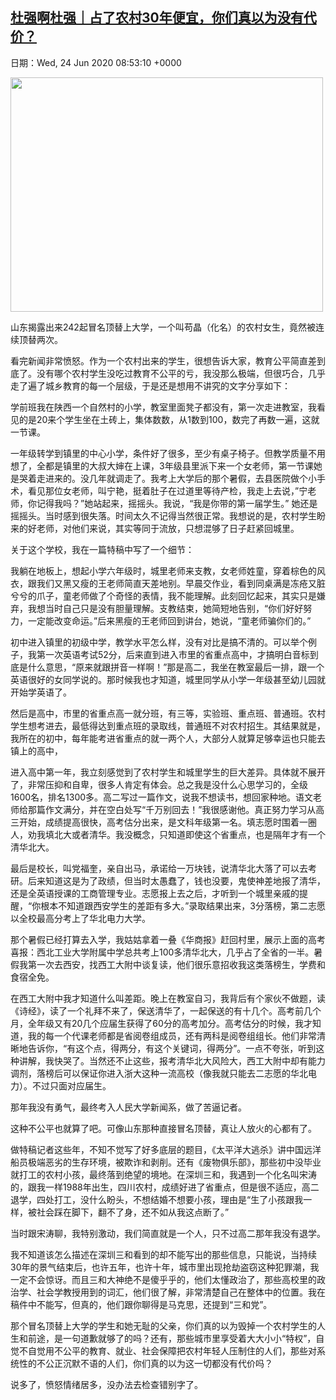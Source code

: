 [杜强啊杜强｜占了农村30年便宜，你们真以为没有代价？](https://chinadigitaltimes.net/chinese/2020/06/%e6%9d%9c%e5%bc%ba%e5%95%8a%e6%9d%9c%e5%bc%ba%ef%bd%9c%e5%8d%a0%e4%ba%86%e5%86%9c%e6%9d%9130%e5%b9%b4%e4%be%bf%e5%ae%9c%ef%bc%8c%e4%bd%a0%e4%bb%ac%e7%9c%9f%e4%bb%a5%e4%b8%ba%e6%b2%a1%e6%9c%89%e4%bb%a3/)
------
日期：Wed, 24 Jun 2020 08:53:10 +0000

<p><img class="aligncenter wp-image-648237" src="https://chinadigitaltimes.net/chinese/files/2020/06/农村代价.jpeg" alt="" width="500" height="375" srcset="https://chinadigitaltimes.net/chinese/files/2020/06/农村代价.jpeg 1080w, https://chinadigitaltimes.net/chinese/files/2020/06/农村代价-300x225.jpeg 300w, https://chinadigitaltimes.net/chinese/files/2020/06/农村代价-1024x768.jpeg 1024w, https://chinadigitaltimes.net/chinese/files/2020/06/农村代价-768x576.jpeg 768w" sizes="(max-width: 500px) 100vw, 500px" /></p><p>山东揭露出来242起冒名顶替上大学，一个叫苟晶（化名）的农村女生，竟然被连续顶替两次。</p><p>看完新闻非常愤怒。作为一个农村出来的学生，很想告诉大家，教育公平简直差到底了。没有哪个农村学生没吃过教育不公平的亏，我没那么极端，但很巧合，几乎走了遍了城乡教育的每一个层级，于是还是想用不讲究的文字分享如下：</p><p>学前班我在陕西一个自然村的小学，教室里面凳子都没有，第一次走进教室，我看见的是20来个学生坐在土砖上，集体数数，从1数到100，数完了再数一遍，这就一节课。</p><p>一年级转学到镇里的中心小学，条件好了很多，至少有桌子椅子。但教学质量不用想了，全都是镇里的大叔大婶在上课，3年级县里派下来一个女老师，第一节课她是哭着走进来的。没几年就调走了。我考上大学后的那个暑假，去县医院做个小手术，看见那位女老师，叫宁艳，挺着肚子在过道里等待产检，我走上去说，”宁老师，你记得我吗？”她站起来，摇摇头。我说，“我是你带的第一届学生。” 她还是摇摇头。当时感到很失落。时间太久不记得当然很正常。我想说的是，农村学生盼来的好老师，对他们来说，其实等同于流放，只想混够了日子赶紧回城里。</p><p>关于这个学校，我在一篇特稿中写了一个细节：</p><p>我躺在地板上，想起小学六年级时，城里老师来支教，女老师姓童，穿着棕色的风衣，跟我们又黑又瘦的王老师简直天差地别。早晨交作业，看到同桌满是冻疮又脏兮兮的爪子，童老师做了个奇怪的表情，我不能理解。此刻回忆起来，其实只是嫌弃，我想当时自己只是没有胆量理解。支教结束，她简短地告别，“你们好好努力，一定能改变命运。”后来黑瘦的王老师回到讲台，她说，“童老师骗你们的。”</p><p>初中进入镇里的初级中学，教学水平怎么样，没有对比是搞不清的。可以举个例子，我第一次英语考试52分，后来直到进入市里的省重点高中，才搞明白音标到底是什么意思，“原来就跟拼音一样啊！”那是高二，我坐在教室最后一排，跟一个英语很好的女同学说的。那时候我也才知道，城里同学从小学一年级甚至幼儿园就开始学英语了。</p><p>然后是高中，市里的省重点高一就分班，有三等，实验班、重点班、普通班。农村学生想考进去，最低得达到重点班的录取线，普通班不对农村招生。其结果就是，我所在的初中，每年能考进省重点的就一两个人，大部分人就算足够幸运也只能去镇上的高中，</p><p>进入高中第一年，我立刻感觉到了农村学生和城里学生的巨大差异。具体就不展开了，非常压抑和自卑，很多人肯定有体会。总之我是没什么心思学习的，全级1600名，排名1300多。高二写过一篇作文，说我不想读书，想回家种地。语文老师给那篇作文满分，并在空白处写“千万别回去！”我很感谢他。真正努力学习从高三开始，成绩提高很快，高考估分出来，是文科年级第一名。填志愿时围着一圈人，劝我填北大或者清华。我没概念，只知道即使这个省重点，也是隔年才有一个清华北大。</p><p>最后是校长，叫党福奎，亲自出马，承诺给一万块钱，说清华北大落了可以去考研。后来知道这是为了政绩，但当时太愚蠢了，钱也没要，鬼使神差地报了清华，还是全英语授课的工商管理专业。志愿报上去之后，才听到一个城里亲戚的提醒，“你根本不知道跟西安学生的差距有多大。”录取结果出来，3分落榜，第二志愿以全校最高分考上了华北电力大学。</p><p>那个暑假已经打算去入学，我姑姑拿着一叠《华商报》赶回村里，展示上面的高考喜报：西北工业大学附属中学总共考上100多清华北大，几乎占了全省的一半。暑假我第一次去西安，找西工大附中谈复读，他们很乐意招收我这类落榜生，学费和食宿全免。</p><p>在西工大附中我才知道什么叫差距。晚上在教室自习，我背后有个家伙不做题，读《诗经》，读了一个礼拜不来了，保送清华了，一起保送的有十几个。高考前几个月，全年级又有20几个应届生获得了60分的高考加分。高考估分的时候，我才知道，我的每一个代课老师都是省阅卷组成员，还有两科是阅卷组组长。他们非常清晰地告诉你，“有这个点，得两分，有这个关键词，得两分”。一点不夸张，听到这种讲解，我快哭了。当然还不止这些，报考清华北大风险大，西工大附中却有能力调剂，落榜后可以保证你进入浙大这种一流高校（像我就只能去二志愿的华北电力）。不过只面对应届生。</p><p>那年我没有勇气，最终考入人民大学新闻系，做了苦逼记者。</p><p>这种不公平也就算了吧。可像山东那种直接冒名顶替，真让人放火的心都有了。</p><p>做特稿记者这些年，不知不觉写了好多底层的题目，《太平洋大逃杀》讲中国远洋船员极端恶劣的生存环境，被欺诈和剥削。还有《废物俱乐部》，那些初中没毕业就打工的农村小孩，最终落到绝望的境地。在深圳三和，我遇到一个化名叫宋涛的，跟我一样1988年出生，四川农村，成绩好进了省重点，但是很不适应，高二退学，四处打工，没什么盼头，不想结婚不想要小孩，理由是“生了小孩跟我一样，被社会踩在脚下，翻不了身，还不如从我这点断了。”</p><p>当时跟宋涛聊，我特别激动，我们简直就是一个人，只不过高二那年我没有退学。</p><p>我不知道该怎么描述在深圳三和看到的却不能写出的那些信息，只能说，当持续30年的景气结束后，也许五年，也许十年，城市里出现抢劫盗窃这种犯罪潮，我一定不会惊讶。而且三和大神绝不是傻乎乎的，他们太懂政治了，那些高校里的政治学、社会学教授用到的词汇，他们很了解，非常清楚自己在整体中的位置。我在稿件中不能写，但真的，他们跟你聊得是马克思，还提到“三和党”。</p><p>那个冒名顶替上大学的学生和她无耻的父亲，你们真的以为毁掉一个农村学生的人生和前途，是一句道歉就够了的吗？还有，那些城市里享受着大大小小“特权”，自觉不自觉用不公平的教育、就业、社会保障把农村年轻人压制住的人们，那些对系统性的不公正沉默不语的人们，你们真的以为这一切都没有代价吗？</p><p>说多了，愤怒情绪居多，没办法去检查错别字了。</p>
